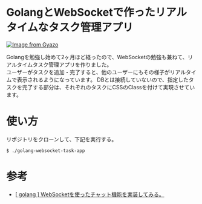 # GolangとWebSocketで作ったリアルタイムなタスク管理アプリ

[![Image from Gyazo](https://i.gyazo.com/fe97603c094419d36683e5d7186eb028.gif)](https://gyazo.com/fe97603c094419d36683e5d7186eb028)

Golangを勉強し始めて2ヶ月ほど経ったので、WebSocketの勉強も兼ねて、リアルタイムタスク管理アプリを作りました。<br>
ユーザーがタスクを追加・完了すると、他のユーザーにもその様子がリアルタイムで表示されるようになっています。
DBとは接続していないので、指定したタスクを完了する部分は、それぞれのタスクにCSSのClassを付けて実現させています。

# 使い方
リポジトリをクローンして、下記を実行する。
```
$ ./golang-websocket-task-app
```

# 参考
- [[ golang ] WebSocketを使ったチャット機能を実装してみる。](http://wild-data-chase.com/index.php/2019/03/20/post-643/)
